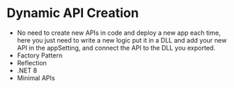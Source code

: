 # Dynamic API Creation
- No need to create new APIs in code and deploy a new app each time, here you just need to write a new logic
  put it in a DLL and add your new API in the appSetting, and connect the API to the DLL you exported.
- Factory Pattern
- Reflection
- .NET 8
- Minimal APIs
